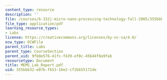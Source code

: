 ```yaml
---
content_type: resource
description: ''
file: /courses/6-152j-micro-nano-processing-technology-fall-2005/355bbb32e07bfb5316e2cf2bb55171de_MEMS_Lab_Report.pdf
file_type: application/pdf
learning_resource_types:
- Labs
license: https://creativecommons.org/licenses/by-nc-sa/4.0/
ocw_type: OCWFile
parent_title: Labs
parent_type: CourseSection
parent_uid: 9fb8e576-41fc-f439-ef0c-45644f8a9fab
resourcetype: Document
title: MEMS_Lab_Report.pdf
uid: 355bbb32-e07b-fb53-16e2-cf2bb55171de
---
```


